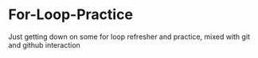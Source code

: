 # For-Loop-Practice

Just getting down on some for loop refresher and practice, mixed with git and github interaction
